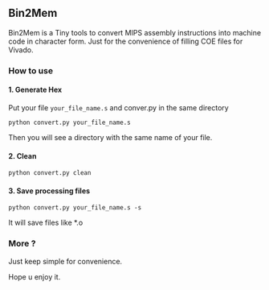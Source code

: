 ## Bin2Mem

Bin2Mem is a Tiny tools to convert MIPS assembly instructions into machine code in character form. Just for the convenience of filling COE files for Vivado.

### How to use

#### 1. Generate Hex

Put your file `your_file_name.s` and conver.py in the same directory

```she
python convert.py your_file_name.s
```

Then you will see a directory with the same name of your file.

#### 2. Clean

```shell
python convert.py clean
```

#### 3. Save processing files

```shell
python convert.py your_file_name.s -s
```

It will save files like *.o

### More ?

Just keep simple for convenience.

Hope u enjoy it.
